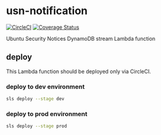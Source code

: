 # usn-notification

[![CircleCI](https://circleci.com/gh/oke-py/usn-notification.svg?style=svg)](https://circleci.com/gh/oke-py/usn-notification)
[![Coverage Status](https://coveralls.io/repos/github/oke-py/usn-notification/badge.svg?branch=master)](https://coveralls.io/github/oke-py/usn-notification?branch=master)

Ubuntu Security Notices DynamoDB stream Lambda function

## deploy

This Lambda function should be deployed only via CircleCI.

###  deploy to dev environment

```bash
sls deploy --stage dev
```

### deploy to prod environment

```bash
sls deploy --stage prod
```

